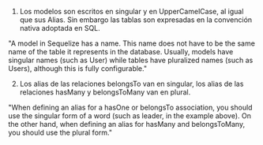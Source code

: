 1. Los modelos son escritos en singular y en UpperCamelCase, al igual que sus Alias. Sin embargo las tablas son expresadas en la convención nativa adoptada en SQL.

"A model in Sequelize has a name. This name does not have to be the same name of the table it represents in the database. Usually, models have singular names (such as User) while tables have pluralized names (such as Users), although this is fully configurable." 

2. Los alias de las relaciones belongsTo van en singular, los alias de las relaciones hasMany y belongsToMany van en plural.

"When defining an alias for a hasOne or belongsTo association, you should use the singular form of a word (such as leader, in the example above). On the other hand, when defining an alias for hasMany and belongsToMany, you should use the plural form."
